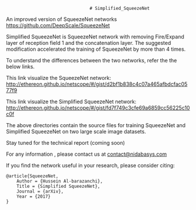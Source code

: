                                     # Simplified_SqueezeNet

An improved version of SqueezeNet networks https://github.com/DeepScale/SqueezeNet

Simplified SqueezeNet is SqueezeNet network with removing Fire/Expand layer of reception field 1 and the concatenation layer.
The suggested modification accelerated the training of SqueezeNet by more than 4 times.

To understand the differences between the two networks, refer the the below links.

This link visualize the SqueezeNet network: http://ethereon.github.io/netscope/#/gist/d2bf1b838c4c07a465afbdcfac0577f9

This link visualize the Simplified SqueezeNet network: http://ethereon.github.io/netscope/#/gist/fd7f749c3cfe69a6859cc56225c10c0f

The above directories contain the source files for training SqueezeNet and Simplified SqueezeNet on two large scale image datasets.

Stay tuned for the technical report (coming soon)

For any information , please contact us at contact@nidabasys.com


If you find the network useful in your research, please consider citing:

    @article{SqueezeNet,
        Author = {Hussein Al-barazanchi},
        Title = {Simplified SqueezeNet},
        Journal = {arXiv},
        Year = {2017}
    }
    
